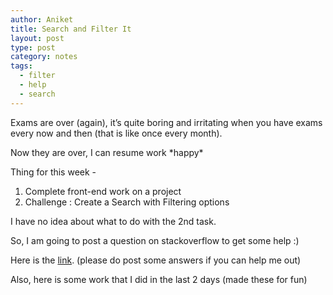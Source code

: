 ```yaml
---
author: Aniket
title: Search and Filter It
layout: post
type: post
category: notes
tags:
  - filter
  - help
  - search
---
```

Exams are over (again), it’s quite boring and irritating when you have exams every now and then (that is like once every month).

Now they are over, I can resume work \*happy\*

Thing for this week -

1.  Complete front-end work on a project
2.  Challenge : Create a Search with Filtering options

I have no idea about what to do with the 2nd task.

So, I am going to post a question on stackoverflow to get some help :)

Here is the [link][1]. (please do post some answers if you can help me out)

Also, here is some work that I did in the last 2 days (made these for fun)

 [1]: http://stackoverflow.com/questions/7875492/create-search-with-filtering "The Question"
